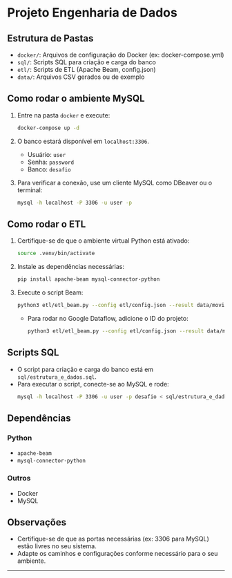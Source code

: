 # Projeto Engenharia de Dados

## Estrutura de Pastas

- `docker/`: Arquivos de configuração do Docker (ex: docker-compose.yml)
- `sql/`: Scripts SQL para criação e carga do banco
- `etl/`: Scripts de ETL (Apache Beam, config.json)
- `data/`: Arquivos CSV gerados ou de exemplo

## Como rodar o ambiente MySQL

1. Entre na pasta `docker` e execute:
   ```sh
   docker-compose up -d
   ```
2. O banco estará disponível em `localhost:3306`.
   - Usuário: `user`
   - Senha: `password`
   - Banco: `desafio`

3. Para verificar a conexão, use um cliente MySQL como DBeaver ou o terminal:
   ```sh
   mysql -h localhost -P 3306 -u user -p
   ```

## Como rodar o ETL

1. Certifique-se de que o ambiente virtual Python está ativado:
   ```sh
   source .venv/bin/activate
   ```

2. Instale as dependências necessárias:
   ```sh
   pip install apache-beam mysql-connector-python
   ```

3. Execute o script Beam:
   ```sh
   python3 etl/etl_beam.py --config etl/config.json --result data/movimento_flat.csv --runner DirectRunner
   ```

   - Para rodar no Google Dataflow, adicione o ID do projeto:
     ```sh
     python3 etl/etl_beam.py --config etl/config.json --result data/movimento_flat.csv --runner DataflowRunner --project your-gcp-project-id
     ```

## Scripts SQL

- O script para criação e carga do banco está em `sql/estrutura_e_dados.sql`.
- Para executar o script, conecte-se ao MySQL e rode:
  ```sh
  mysql -h localhost -P 3306 -u user -p desafio < sql/estrutura_e_dados.sql
  ```

## Dependências

### Python
- `apache-beam`
- `mysql-connector-python`

### Outros
- Docker
- MySQL

## Observações

- Certifique-se de que as portas necessárias (ex: 3306 para MySQL) estão livres no seu sistema.
- Adapte os caminhos e configurações conforme necessário para o seu ambiente.

---
